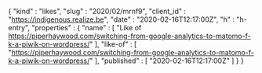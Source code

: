{
  "kind" : "likes",
  "slug" : "2020/02/mrnf9",
  "client_id" : "https://indigenous.realize.be",
  "date" : "2020-02-16T12:17:00Z",
  "h" : "h-entry",
  "properties" : {
    "name" : [ "Like of https://piperhaywood.com/switching-from-google-analytics-to-matomo-f-k-a-piwik-on-wordpress/" ],
    "like-of" : [ "https://piperhaywood.com/switching-from-google-analytics-to-matomo-f-k-a-piwik-on-wordpress/" ],
    "published" : [ "2020-02-16T12:17:00Z" ]
  }
}
